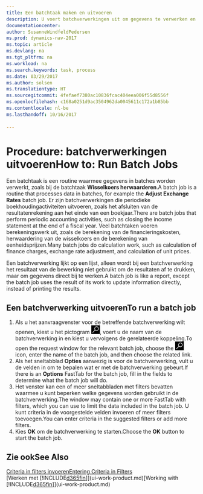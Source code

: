 ```yaml
---
title: Een batchtaak maken en uitvoeren
description: U voert batchverwerkingen uit om gegevens te verwerken en gegevens bij te werken om bijvoorbeeld periodieke boekhoudactiviteiten uit te voeren en berekeningen uit te voeren.
documentationcenter: 
author: SusanneWindfeldPedersen
ms.prod: dynamics-nav-2017
ms.topic: article
ms.devlang: na
ms.tgt_pltfrm: na
ms.workload: na
ms.search.keywords: task, process
ms.date: 03/29/2017
ms.author: solsen
ms.translationtype: HT
ms.sourcegitcommit: 4fefaef7380ac10836fcac404eea006f55d8556f
ms.openlocfilehash: c168a0251d9ac3504962da0045611c172a1b85bb
ms.contentlocale: nl-be
ms.lasthandoff: 10/16/2017

---
```

# <a name="how-to-run-batch-jobs"></a><span data-ttu-id="37fb3-103">Procedure: batchverwerkingen uitvoeren</span><span class="sxs-lookup"><span data-stu-id="37fb3-103">How to: Run Batch Jobs</span></span>
<span data-ttu-id="37fb3-104">Een batchtaak is een routine waarmee gegevens in batches worden verwerkt, zoals bij de batchtaak **Wisselkoers herwaarderen**.</span><span class="sxs-lookup"><span data-stu-id="37fb3-104">A batch job is a routine that processes data in batches, for example the **Adjust Exchange Rates** batch job.</span></span> <span data-ttu-id="37fb3-105">Er zijn batchverwerkingen die periodieke boekhoudingactiviteiten uitvoeren, zoals het afsluiten van de resultatenrekening aan het einde van een boekjaar.</span><span class="sxs-lookup"><span data-stu-id="37fb3-105">There are batch jobs that perform periodic accounting activities, such as closing the income statement at the end of a fiscal year.</span></span> <span data-ttu-id="37fb3-106">Veel batchtaken voeren berekeningswerk uit, zoals de berekening van de financieringskosten, herwaardering van de wisselkoers en de berekening van eenheidsprijzen.</span><span class="sxs-lookup"><span data-stu-id="37fb3-106">Many batch jobs do calculation work, such as calculation of finance charges, exchange rate adjustment, and calculation of unit prices.</span></span>

<span data-ttu-id="37fb3-107">Een batchverwerking lijkt op een lijst, alleen wordt bij een batchverwerking het resultaat van de bewerking niet gebruikt om de resultaten af te drukken, maar om gegevens direct bij te werken.</span><span class="sxs-lookup"><span data-stu-id="37fb3-107">A batch job is like a report, except the batch job uses the result of its work to update information directly, instead of printing the results.</span></span>

## <a name="to-run-a-batch-job"></a><span data-ttu-id="37fb3-108">Een batchverwerking uitvoeren</span><span class="sxs-lookup"><span data-stu-id="37fb3-108">To run a batch job</span></span>
1. <span data-ttu-id="37fb3-109">Als u het aanvraagvenster voor de betreffende batchverwerking wilt openen, kiest u het pictogram ![Zoeken naar pagina of rapport](media/ui-search/search_small.png "pictogram Zoeken naar pagina of rapport"), voert u de naam van de batchverwerking in en kiest u vervolgens de gerelateerde koppeling.</span><span class="sxs-lookup"><span data-stu-id="37fb3-109">To open the request window for the relevant batch job, choose the ![Search for Page or Report](media/ui-search/search_small.png "Search for Page or Report icon") icon, enter the name of the batch job, and then choose the related link.</span></span>
2. <span data-ttu-id="37fb3-110">Als het sneltabblad **Opties** aanwezig is voor de batchverwerking, vult u de velden in om te bepalen wat er met de batchverwerking gebeurt.</span><span class="sxs-lookup"><span data-stu-id="37fb3-110">If there is an **Options** FastTab for the batch job, fill in the fields to determine what the batch job will do.</span></span>
3. <span data-ttu-id="37fb3-111">Het venster kan een of meer sneltabbladen met filters bevatten waarmee u kunt beperken welke gegevens worden gebruikt in de batchverwerking.</span><span class="sxs-lookup"><span data-stu-id="37fb3-111">The window may contain one or more FastTab with filters, which you can use to limit the data included in the batch job.</span></span> <span data-ttu-id="37fb3-112">U kunt criteria in de voorgestelde velden invoeren of meer filters toevoegen.</span><span class="sxs-lookup"><span data-stu-id="37fb3-112">You can enter criteria in the suggested filters or add more filters.</span></span>
4. <span data-ttu-id="37fb3-113">Kies **OK** om de batchverwerking te starten.</span><span class="sxs-lookup"><span data-stu-id="37fb3-113">Choose the **OK** button to start the batch job.</span></span>

## <a name="see-also"></a><span data-ttu-id="37fb3-114">Zie ook</span><span class="sxs-lookup"><span data-stu-id="37fb3-114">See Also</span></span>
[<span data-ttu-id="37fb3-115">Criteria in filters invoeren</span><span class="sxs-lookup"><span data-stu-id="37fb3-115">Entering Criteria in Filters</span></span>](ui-enter-criteria-filters.md)  
<span data-ttu-id="37fb3-116">[Werken met [!INCLUDE[d365fin](includes/d365fin_md.md)]](ui-work-product.md)</span><span class="sxs-lookup"><span data-stu-id="37fb3-116">[Working with [!INCLUDE[d365fin](includes/d365fin_md.md)]](ui-work-product.md)</span></span>

